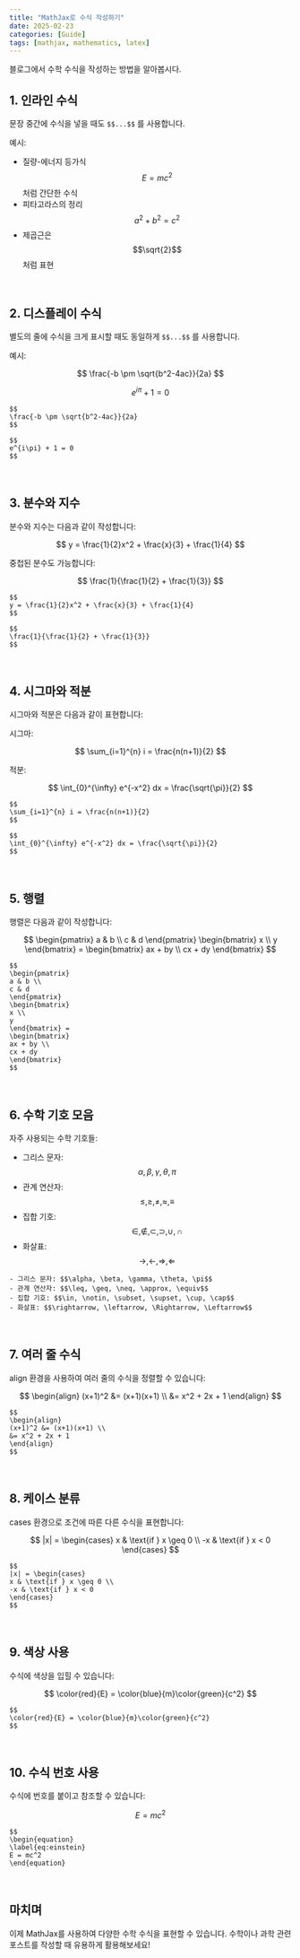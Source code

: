 ```yaml
---
title: "MathJax로 수식 작성하기"
date: 2025-02-23
categories: [Guide]
tags: [mathjax, mathematics, latex]
---
```


블로그에서 수학 수식을 작성하는 방법을 알아봅시다.

## 1. 인라인 수식

문장 중간에 수식을 넣을 때도 `$$...$$` 를 사용합니다.

예시:
- 질량-에너지 등가식 $$E = mc^2$$ 처럼 간단한 수식
- 피타고라스의 정리 $$a^2 + b^2 = c^2$$
- 제곱근은 $$\sqrt{2}$$ 처럼 표현

<br>

## 2. 디스플레이 수식

별도의 줄에 수식을 크게 표시할 때도 동일하게 `$$...$$` 를 사용합니다.

예시:

$$
\frac{-b \pm \sqrt{b^2-4ac}}{2a}
$$

$$
e^{i\pi} + 1 = 0
$$

```
$$
\frac{-b \pm \sqrt{b^2-4ac}}{2a}
$$

$$
e^{i\pi} + 1 = 0
$$
```

<br>

## 3. 분수와 지수

분수와 지수는 다음과 같이 작성합니다:

$$
y = \frac{1}{2}x^2 + \frac{x}{3} + \frac{1}{4}
$$

중첩된 분수도 가능합니다:

$$
\frac{1}{\frac{1}{2} + \frac{1}{3}}
$$

```
$$
y = \frac{1}{2}x^2 + \frac{x}{3} + \frac{1}{4}
$$

$$
\frac{1}{\frac{1}{2} + \frac{1}{3}}
$$
```

<br>

## 4. 시그마와 적분

시그마와 적분은 다음과 같이 표현합니다:

시그마:

$$
\sum_{i=1}^{n} i = \frac{n(n+1)}{2}
$$

적분:

$$
\int_{0}^{\infty} e^{-x^2} dx = \frac{\sqrt{\pi}}{2}
$$

```
$$
\sum_{i=1}^{n} i = \frac{n(n+1)}{2}
$$

$$
\int_{0}^{\infty} e^{-x^2} dx = \frac{\sqrt{\pi}}{2}
$$
```

<br>

## 5. 행렬

행렬은 다음과 같이 작성합니다:

$$
\begin{pmatrix}
a & b \\
c & d
\end{pmatrix}
\begin{bmatrix}
x \\
y
\end{bmatrix} =
\begin{bmatrix}
ax + by \\
cx + dy
\end{bmatrix}
$$

```
$$
\begin{pmatrix}
a & b \\
c & d
\end{pmatrix}
\begin{bmatrix}
x \\
y
\end{bmatrix} =
\begin{bmatrix}
ax + by \\
cx + dy
\end{bmatrix}
$$
```

<br>

## 6. 수학 기호 모음

자주 사용되는 수학 기호들:

- 그리스 문자: $$\alpha, \beta, \gamma, \theta, \pi$$
- 관계 연산자: $$\leq, \geq, \neq, \approx, \equiv$$
- 집합 기호: $$\in, \notin, \subset, \supset, \cup, \cap$$
- 화살표: $$\rightarrow, \leftarrow, \Rightarrow, \Leftarrow$$

```
- 그리스 문자: $$\alpha, \beta, \gamma, \theta, \pi$$
- 관계 연산자: $$\leq, \geq, \neq, \approx, \equiv$$
- 집합 기호: $$\in, \notin, \subset, \supset, \cup, \cap$$
- 화살표: $$\rightarrow, \leftarrow, \Rightarrow, \Leftarrow$$
```

<br>

## 7. 여러 줄 수식

align 환경을 사용하여 여러 줄의 수식을 정렬할 수 있습니다:

$$
\begin{align}
(x+1)^2 &= (x+1)(x+1) \\
&= x^2 + 2x + 1
\end{align}
$$

```
$$
\begin{align}
(x+1)^2 &= (x+1)(x+1) \\
&= x^2 + 2x + 1
\end{align}
$$
```

<br>

## 8. 케이스 분류

cases 환경으로 조건에 따른 다른 수식을 표현합니다:

$$
|x| = \begin{cases}
x & \text{if } x \geq 0 \\
-x & \text{if } x < 0
\end{cases}
$$

```
$$
|x| = \begin{cases}
x & \text{if } x \geq 0 \\
-x & \text{if } x < 0
\end{cases}
$$
```

<br>

## 9. 색상 사용

수식에 색상을 입힐 수 있습니다:

$$
\color{red}{E} = \color{blue}{m}\color{green}{c^2}
$$

```
$$
\color{red}{E} = \color{blue}{m}\color{green}{c^2}
$$
```

<br>

## 10. 수식 번호 사용

수식에 번호를 붙이고 참조할 수 있습니다:

$$
\begin{equation}
\label{eq:einstein}
E = mc^2
\end{equation}
$$

```
$$
\begin{equation}
\label{eq:einstein}
E = mc^2
\end{equation}
```

<br>

## 마치며

이제 MathJax를 사용하여 다양한 수학 수식을 표현할 수 있습니다. 수학이나 과학 관련 포스트를 작성할 때 유용하게 활용해보세요!
